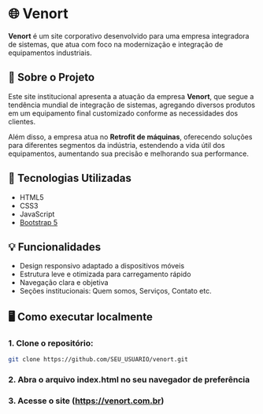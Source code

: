 # 🌐 Venort

**Venort** é um site corporativo desenvolvido para uma empresa integradora de sistemas, que atua com foco na modernização e integração de equipamentos industriais.

## 📝 Sobre o Projeto

Este site institucional apresenta a atuação da empresa **Venort**, que segue a tendência mundial de integração de sistemas, agregando diversos produtos em um equipamento final customizado conforme as necessidades dos clientes.  

Além disso, a empresa atua no **Retrofit de máquinas**, oferecendo soluções para diferentes segmentos da indústria, estendendo a vida útil dos equipamentos, aumentando sua precisão e melhorando sua performance.

## 🚀 Tecnologias Utilizadas

- HTML5
- CSS3
- JavaScript
- [Bootstrap 5](https://getbootstrap.com/)

## 💡 Funcionalidades

- Design responsivo adaptado a dispositivos móveis
- Estrutura leve e otimizada para carregamento rápido
- Navegação clara e objetiva
- Seções institucionais: Quem somos, Serviços, Contato etc.

## 🖥️ Como executar localmente

### 1. Clone o repositório:
```bash
git clone https://github.com/SEU_USUARIO/venort.git
```
### 2. Abra o arquivo index.html no seu navegador de preferência

### 3. Acesse o site (https://venort.com.br)